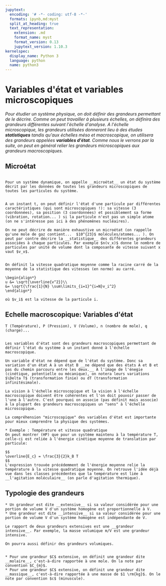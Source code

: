 ```yaml
---
jupytext:
  encoding: '# -*- coding: utf-8 -*-'
  formats: ipynb,md:myst
  split_at_heading: true
  text_representation:
    extension: .md
    format_name: myst
    format_version: 0.13
    jupytext_version: 1.10.3
kernelspec:
  display_name: Python 3
  language: python
  name: python3
---
```

# Variables d'état et variables microscopiques

_Pour étudier un système physique, on doit définir des grandeurs permettant de le décrire. Comme on peut travailler à plusieurs échelles, on définira des grandeurs différentes suivant l'échelle d'analyse. A l'échelle microscopique, les grandeurs utilisées donneront lieu à des études __statistiques__ tandis qu'aux échelles méso et macroscopique, on utilisera des grandeurs appelées __variables d'état__. Comme nous le verrons par la suite, on peut en général relier les grandeurs microscopiques aux grandeurs macroscopiques._

## Microétat

````{sidebar} __Microétat__

Pour un système dynamique, on appelle __microétat__ un état du système décrit par les données de toutes les grandeurs microscopiques de toutes les particules du système.
````
````{important} __Etat d'une particule__

A un instant t, on peut définir l'état d'une particule par différentes caractéristiques (qui sont microscopiques !): sa vitesse (3 coordonnées), sa position (3 coordonnées) et possiblement sa forme (vibration, rotation... ) si la particule n'est pas un simple atome (on ne s'intéresse pas ici à des phénomènes nucléaires).

On ne peut décrire de manière exhaustive un microétat (on rappelle qu'une mole de gaz contient...  $10^{23}$ molécules/atomes... ). On peut par contre décrire la __statistique__ des différentes grandeurs associées à chaque particules. Par exemple $n(v_x)$ donne le nombre de particules par unité de volume dont la composante de vitesse suivant x vaut $v_x$.
````

````{important} __Vitesse quadratique moyenne__

On définit la vitesse quadratique moyenne comme la racine carré de la moyenne de la statistique des vitesses (en norme) au carré.

\begin{align*}
u &= \sqrt{\overline{v^2}}\\
&= \sqrt{\frac{1}{N} \sum\limits_{i=1}^{i=N}v_i^2}
\end{align*}

où $v_i$ est la vitesse de la particule i.

````


## Echelle macroscopique: Variables d'état

````{sidebar} Exemple
T (Température), P (Pression), V (Volume), n (nombre de mole), q (charge)... 
````
````{important} __Variables d'état__

Les variables d'état sont des grandeurs macroscopiques permettant de définir l'état du système à un instant donné à l'échelle macroscopique.
````

````{topic} Variables d'état et chemin parcouru
Un variable d'état ne dépend que de l'état du système. Donc sa variation d'un état A à un état B __ne dépend que des états A et B et pas du chemin parcouru entre les deux.__ A l'image de l'énegie (cinétique, potentielle ou mécanique), on notera leurs variations $\Delta T$ (transformation finie) ou dT (transformation infinitésimale).
````


````{topic} Du microscopique au macroscopique
La vision à l'échelle microscopique et la vision à l'échelle macroscopique doivent être cohérentes et l'on doit pouvoir passer de l'une à l'autre. C'est pourquoi on associe (pas définit mais associe) à la plupart des grandeurs macroscopiques un "sens" à l'échelle microscopique.

La compréhension "microscopique" des variables d'état est importante pour mieux comprendre la physique des systèmes.

* Exemple : Température et vitesse quadratique  
On peut montrer (HP) que pour un système maintenu à la température T, celle-ci est reliée à l'énergie cinétique moyenne de translation par particule: 

$$
\overline{E_c} = \frac{3}{2}k_B T
$$
L'expression trouvée précédemment de l'énergie moyenne relie la température à la vitesse quadratique moyenne. On retrouve l'idée déjà vue dans les classes précédentes que la température est liée à __l'agitation moléculaire__ (on parle d'agitation thermique).
````

## Typologie des grandeurs

````{important} __Grandeurs extensives et intensives__
* Un grandeur est dite __extensive__ si sa valeur considérée pour une portion de volume V d'un système homogène est proportionnelle à V.
* Une grandeur est dite __intensive__ si sa valeur considérée pour une portion de volume V d'un système homogène est indépendante de V.

````

````{margin}
Le rapport de deux grandeurs extensives est une __grandeur intensive__. Par exemple, la masse volumique m/V est une grandeur intensive.
````
````{margin}
On pourra aussi définir des grandeurs volumiques.
````
````{important} __Grandeurs molaires et massiques__

* Pour une grandeur $C$ extensive, on définit une grandeur dite __molaire__, c'est-à-dire rapportée à une mole. On la note par convention $C_{m}$.
* Pour une grandeur $C$ extensive, on définit une grandeur dite __massique__, c'est-à-dire rapportée à une masse de $1 \rm{kg}$. On le note par convention $c$ (minuscule).
````
